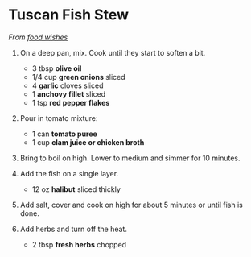 # Tuscan Fish Stew

_From [food wishes](https://foodwishes.blogspot.com/2018/09/tuscan-fish-stew-just-like-i-barely.html)_

1. On a deep pan, mix. Cook until they start to soften a bit.

	- 3 tbsp **olive oil**
	- 1/4 cup **green onions** sliced
	- 4 **garlic** cloves	sliced
	- 1 **anchovy fillet** sliced
	- 1 tsp **red pepper flakes**

2. Pour in tomato mixture:

	- 1 can **tomato puree**
	- 1 cup **clam juice or chicken broth**

3. Bring to boil on high. Lower to medium and simmer for 10 minutes.

4. Add the fish on a single layer.

	- 12 oz **halibut**	sliced thickly

5. Add salt, cover and cook on high for about 5 minutes or until fish is done.

6. Add herbs and turn off the heat.

	- 2 tbsp **fresh herbs** chopped

